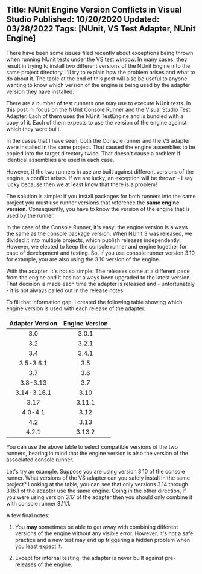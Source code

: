 Title: NUnit Engine Version Conflicts in Visual Studio
Published: 10/20/2020
Updated: 03/28/2022
Tags: [NUnit, VS Test Adapter, NUnit Engine]
---
There have been some issues filed recently about exceptions being thrown when running
NUnit tests under the VS test window. In many cases, they result in trying to install
two different versions of the NUnit Engine into the same project directory. I'll try to
explain how the problem arises and what to do about it. The table at the end of this
post will also be useful to anyone wanting to know which version of the engine is being
used by the adapter version they have installed.

There are a number of test runners one may use to execute NUnit tests. In this post I'll
focus on the NUnit Console Runner and the Visual Studio Test Adapter. Each of them uses
the NUnit TestEngine and is bundled with a copy of it. Each of them expects to use the
version of the engine against which they were built.

In the cases that I have seen, both the Console runner and the VS adapter were installed in
the same project. That caused the engine assemblies to be copied into the target directory
twice. That doesn't cause a problem if identical assemblies are used in each case.

However, if the two runners in use are built against different versions of the engine, a
conflict arises. If we are lucky, an exception will be thrown - I say lucky because then
we at least know that there is a problem!

The solution is simple: if you install packages for both runners into the same project
you must use runner versions that reference the __same engine version__. Consequently,
you have to know the version of the engine that is used by the runner.

In the case of the Console Runner, it's easy: the engine version is always the same as the
console package version. When NUnit 3 was released, we divided it into multiple projects,
which publish releases independently. However, we elected to keep the console runner and
engine together for ease of development and testing. So, if you use console runner version
3.10, for example, you are also using the 3.10 version of the engine.

With the adapter, it's not so simple. The releases come at a different pace from the engine and
it has not always been upgraded to the latest version. That decision is made each time the
adapter is released and - unfortunately - it is not always called out in the release notes.

To fill that information gap, I created the following table showing which engine version is used
with each release of the adapter.

| Adapter Version | Engine Version |
| :-------------: | :------------: |
|      3.0        |     3.0.1      |
|      3.2        |     3.2.1      |
|      3.4        |     3.4.1      |
|   3.5-3.6.1     |      3.5       |
|      3.7        |      3.6       |
|    3.8-3.13     |      3.7       |
|   3.14-3.16.1   |      3.10      |
|      3.17       |     3.11.1     |
|    4.0-4.1      |      3.12      |
|      4.2        |      3.13      |
|     4.2.1       |     3.13.2     |

You can use the above table to select compatible versions of the two runners, bearing in
mind that the engine version is also the version of the associated console runner.

Let's try an example. Suppose you are using version 3.10 of the console runner. What
versions of the VS adapter can you safely install in the same project? Looking at the
table, you can see that only versions 3.14 through 3.16.1 of the adapter use the same
engine. Going in the other direction, if you were using version 3.17 of the adapter
then you should only combine it with console runner 3.11.1.

A few final notes:

1. You __may__ sometimes be able to get away with combining different versions of the
engine without any visible error. However, it's not a safe practice and a new test
may end up triggering a hidden problem when you least expect it.

2. Except for internal testing, the adapter is never built against pre-releases of the engine.
